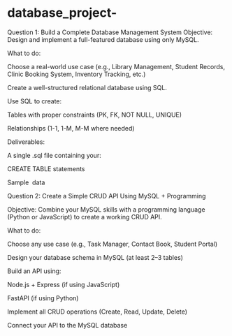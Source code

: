 # database_project-

Question 1: Build a Complete Database Management System
Objective:
Design and implement a full-featured database using only MySQL.

What to do:

Choose a real-world use case (e.g., Library Management, Student Records, Clinic Booking System, Inventory Tracking, etc.)

Create a well-structured relational database using SQL.

Use SQL to create:

Tables with proper constraints (PK, FK, NOT NULL, UNIQUE)

Relationships (1-1, 1-M, M-M where needed)

Deliverables:

A single .sql file containing your:

CREATE TABLE statements

Sample  data




Question 2: Create a Simple CRUD API Using MySQL + Programming

Objective:
Combine your MySQL skills with a programming language (Python or JavaScript) to create a working CRUD API.

What to do:

Choose any use case (e.g., Task Manager, Contact Book, Student Portal)

Design your database schema in MySQL (at least 2–3 tables)

Build an API using:

Node.js + Express (if using JavaScript)

FastAPI (if using Python)

Implement all CRUD operations (Create, Read, Update, Delete)

Connect your API to the MySQL database
